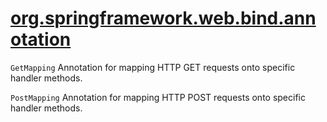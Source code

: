 # [org.springframework.web.bind.annotation](https://docs.spring.io/spring-framework/docs/current/javadoc-api/org/springframework/web/bind/annotation/package-summary.html)

`GetMapping` Annotation for mapping HTTP GET requests onto specific handler methods.

`PostMapping` Annotation for mapping HTTP POST requests onto specific handler methods.
